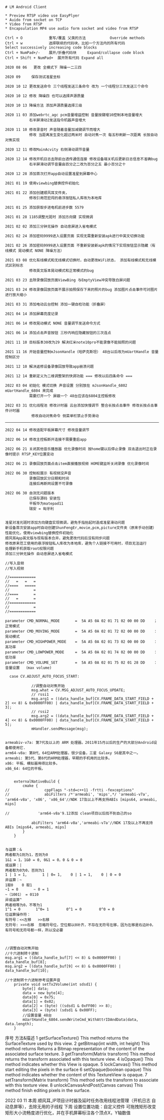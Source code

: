    # LM Android Client
        
    * Preview RTSP video use EasyPlyer
    * Auido from socket on TCP
    * Video from RTSP 
    * Encapsulation MP4 use audio form socket and video from RTSP
    
    Ctrl + O            重写/覆盖 父类的方法           Override methods   
    Ctrl + w            选择联续的代码块，比如一个方法内的所有代码           Select successively increasing code blocks   
    Ctrl + NumPad+/-    展开/折叠代码块     Expand/collapse code block   
    Ctrl + Shift + NumPad+  展开所有代码 Expand all   
    
    2020 08 06   更改 全模式下 降噪一二三四
    
    2020 09     保存测试准星坐标
    
    2020 10 12 更改发送命令 三个线程发送三条命令 改为 一个线程分三次发送三个命令
    
    2020 10 12 修改 降噪四 也可以选择声源质量 
    
    2020 10 13 降噪方法 添加声源质量选择三级
    
    2020 11 03 添加webrtc_agc pcm音量增益控制 音量按键增10控制本地音量增大 
               右半屏滑动2发送指令机器声音增大
               
    2020 11 10 修改录音时 声音随着音量加减键调节而增大	 
               修改 当距离发生变化超过两米时 自动对焦一次 每五秒刷新一次距离 长按自动对焦实现       
               
    2020 12 11 修改MainAcvity 右侧滑动调节音量
    
    2020 12 14 修改开机日志去除前台透传通信连接 修改设备端关机后更新日志信息不准确bug 
               右半屏滑动调节音量由百分之二改为百分之五 最小百分之十
               
    2020 12 28 添加首次打开app自动设置准星到屏幕中心
    
    2021 01 19 使用viewbing替换控件初始化
    
    2021 01 22 添加创建顺风耳文件夹，
               修改引用范宏闯的悬浮按钮私人库改为本地库
               
    2021 01 25 添加获取步进电机前进步数 5579
    
    2021 01 28 1185调整光斑时 添加方向键 实现微调
    
    2021 02 02 添加三分钟无操作 自动息屏进入省电模式
    
    2021 02 24 添加密码9999进入设置页面 实现无需重新安装apk进行中英文切换功能
    
    2021 02 26 添加密码9999进入设置页面 不重新安装新apk的情况下实现按钮显示隐藏（有线模式 晃动模式 NONE 降噪方法）
    
    2021 03 08 优化有线模式和无线模式切换时，自动更改WiFi状态， 添加有线模式和无线模式区别标志
               修改英文版本晃动模式和正常模式的bug
               
    2021 03 23 去除录像回放页面ViewBing 与EmptyView冲突导致白屏问题    
           
    2021 03 24 修改录像回放页面不展示拍照保存下来的照片的bug 添加图片点击事件可对图片进行放大缩小
    
    2021 03 31 添加电动云台控制 添加一键自检功能（折叠屏）
    
    2021 04 14 添加屏幕亮度记录
    
    2021 06 14 修改晃动模式 NONE 音量调节发送命令方式
    
    2021 06 14 添加点击声音按钮 三秒内响应隐藏按钮的三次连点
    
    2021 11 10 目标版本30改为29 解决红米note10pro不能录像不能拍照的问题
    
    2021 11 16 开始音量控制mJsonHandle（哈萨克斯坦） 48台以后改为mUartHandle 音量控制区分 
    
    2021 12 10 解决返修设备录像回放导致app崩溃问题
    
    2021 12 14 重新定义为二维调整架的快调功能 === 修改以后四条命令 ===
    
    2022 03 04 初始化 模式切换 声音设置 分别放在 mJsonHandle_6802 mUartHandle_6804 来完成
               需要打开一个 屏蔽一个 48台应该在6804主控板修改
               
    2022 03 31 优化线程池 修改计时器 云台添加快慢调节 整合长按点击事件 修改长按点击事件计时器
                修改自动对焦命令 侧菜单栏禁止手势滑动
                
--------------------------------------------------------------------------------------------------------------------

    2022 04 14 修改适配平板屏幕尺寸 修改音量调节
    
    2022 06 14 修改主控板断开连接不需要重启app
    
    2022 06 21 关闭其他音乐播放器 优化录像时间 按home键以后停止录像 双击退出时正在录像时提示 RTSP_KEY位置变动
    
    2022 06 21 录像回放页面点击item直接播放视频 HOME键监听关闭录像 优化录像时间
        
    2022 06 30 控制权展示 有视频没声音 
               录像回放区分日期和时间
               连接后再断网设置不可录像
    
    2022 06 30 自测无问题版本
               已保存源码 安装包
               平板华为matepad11 
               瑞安 = 匈牙利


    准星对准光斑时添加方向键盘实现微调，避免手指抬起时造成准星滑动问题
    新设备首次安装app时自动创建ShunFengEr,movie,pcm,picture文件夹（原来手动创建）
    性能优化，使用viewbing替换控件初始化
    顺风耳App英文版与现有版本合并，避免更改代码后没有同步问题
    修改原来范工使用的悬浮按钮私人库改为本地库，避免个人链接不可用时，项目无法运行
    处理新手机获取root权限问题
    添加三分钟无操作 自动息屏进入省电模式

    //写入音频
    //写入视频
    
    //============
    //   =   =   =
    //====   =====
    //           =
    //====       =
    //   =       =
    //============
    //           =
    //============

    parameter CMD_NORMAL_MODE 	    =  5A A5 0A 02 01 71 02 00 00 DD	；  正常模式    
    parameter CMD_MOVING_MODE 	    =  5A A5 0A 02 01 72 02 00 00 DD	：  晃动模式
    parameter CMD_HIGHPOWER_MODE 	=  5A A5 0A 02 01 73 02 00 00 DD	：  高功率
    parameter CMD_LOWPOWER_MODE 	=  5A A5 0A 02 01 74 02 00 00 DD	：  低功率
    parameter CMD_VOLUME_SET 	    =  5A A5 0A 02 01 75 02 01 28 DD	：  音量设置  （max volume)

      case CV.ADJUST_AUTO_FOCUS_START:

                //调整自动对焦开始
                msg.what = CV.MSG_ADJUST_AUTO_FOCUS_UPDATE;
                // rssi1
                msg.arg1 = ((data_handle_buf[CV.FRAME_DATA_START_FIELD + 2] << 8) & 0x0000FF00) | data_handle_buf[CV.FRAME_DATA_START_FIELD + 3];
                // rssi2
                msg.arg2 = ((data_handle_buf[CV.FRAME_DATA_START_FIELD + 4] << 8) & 0x0000FF00) | data_handle_buf[CV.FRAME_DATA_START_FIELD + 5];
                mHandler.sendMessage(msg);
	

    armeabiv-v7a: 第7代及以上的 ARM 处理器。2011年15月以后的生产的大部分Android设备都使用它.
    arm64-v8a: 第8代、64位ARM处理器，很少设备，三星 Galaxy S6是其中之一。
    armeabi: 第5代、第6代的ARM处理器，早期的手机用的比较多。
    x86: 平板、模拟器用得比较多。
    x86_64: 64位的平板。


        externalNativeBuild {
            cmake {
    //                cppFlags "-std=c++11 -frtti -fexceptions"
    //                abiFilters /*'armeabi', 'mips',*/ 'armeabi-v7a', 'arm64-v8a', 'x86', 'x86_64'//NDK 17及以上不再支持ABIs [mips64, armeabi, mips]

    //             'arm64-v8a'9.12添加 clean项目以后找不到自己的so

                abiFilters 'arm64-v8a','armeabi-v7a'//NDK 17及以上不再支持ABIs [mips64, armeabi, mips]
            }
        }


    与运算：&
    两者都为1则为1，否则为0
    1&1 = 1，1&0 = 0, 0&1 = 0，0 & 0 = 0
    或运算：|
    两者都为0为0，否则为1
    1 | 1 = 1,       1 | 0= 1,    0 | 1 = 1,    0 | 0 = 0
    非运算：~
    1取0    0 取1
    ~1 = 0       ~ 0 = 1
    ~（1001） = 0110
    异或运算^
    两者相等为0，不等为1
    1^1 = 0       1^0= 1        0^1 = 0        0^0 = 0
    位运算操作符：
    有符号：<<左移   >>右移 
    无符号: >>>右移  忽略符号位，空位都以0补齐，不存在无符号左移，因为左移是右边补0，有符号和无符号都一样，所以没必要



    //调整自动对焦开始
    //十六进制转十进制
    msg.arg1 = ((data_handle_buf[7] << 8) & 0x0000FF00) | data_handle_buf[8];
    msg.arg2 = ((data_handle_buf[9] << 8) & 0x0000FF00) | data_handle_buf[10];
    
    //十进制转十六进制参考设置声音
        private void setTx2Volume(int sdsd1) {
            byte[] data;
            data = new byte[4];
            data[0] = 0x75;
            data[1] = 0x02;
            data[2] = (byte) ((sdsd1 & 0xFF00) >> 8);
            data[3] = (byte) (sdsd1 & 0x00FF);
            //设置音量 48台
            mUartHandle_6804.sendWriteCmd_WithAttrIDAndData(data, data.length);
        }

 
序号	方法&描述
1	getSurfaceTexture()
This method returns the SurfaceTexture used by this view.
2	getBitmap(int width, int height)
This method returns Returns a Bitmap representation of the content of the associated surface texture.
3	getTransform(Matrix transform)
This method returns the transform associated with this texture view.
4	isOpaque()
This method indicates whether this View is opaque.
5	lockCanvas()
This method start editing the pixels in the surface
6	setOpaque(boolean opaque)
This method indicates whether the content of this TextureView is opaque.
7	setTransform(Matrix transform)
This method sets the transform to associate with this texture view.
8	unlockCanvasAndPost(Canvas canvas)
This method finish editing pixels in the surface.

2022 03 11 本周 顺风耳_IP项目计时器及延时任务改用线程池管理（开机日志 自动息屏等），去除无用的子线程
           下周 设置位置功能：自定义控件 可拖拽矩形改变矩形大小流畅度进行优化，并在手机屏幕标注各个顶点X，Y轴数值